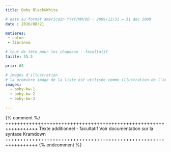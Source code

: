 ```yaml
---
title: Boby Black&White

# date au format americain YYYY/MM/DD - 2009/12/31 = 31 dec 2009
date : 2016/08/21

matieres:
 - coton
 - fibranne

# tour de tête pour les chapeaux - facultatif
taille: 55.5

prix: 68

# images d'illustration
# la première image de la liste est utilisée comme illustration de l'article dans les pages de listing.
images:
  - boby-bw-1
  - boby-bw-2
  - boby-bw-3

---
```

{% comment %} +++++++++++++++++++++++++++++++++++++++++++++++++++++++++++++++++
              Texte additionnel - facultatif
              Voir documentation sur la syntaxe Kramdown
+++++++++++++++++++++++++++++++++++++++++++++++++++++++++++++++++ {% endcomment %}
